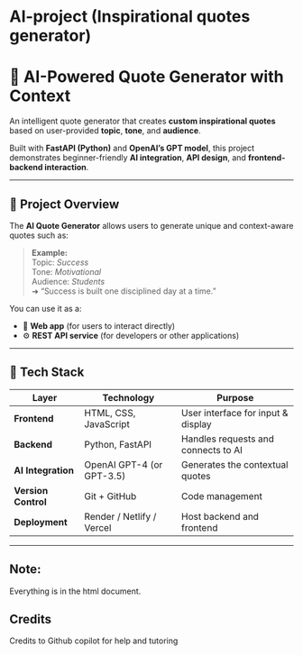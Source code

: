 # AI-project (Inspirational quotes generator)
# 🌟 AI-Powered Quote Generator with Context

An intelligent quote generator that creates **custom inspirational quotes** based on user-provided **topic**, **tone**, and **audience**.

Built with **FastAPI (Python)** and **OpenAI’s GPT model**, this project demonstrates beginner-friendly **AI integration**, **API design**, and **frontend-backend interaction**.

---

## 🧠 Project Overview

The **AI Quote Generator** allows users to generate unique and context-aware quotes such as:

> **Example:**  
> Topic: *Success*  
> Tone: *Motivational*  
> Audience: *Students*  
> ➜ “Success is built one disciplined day at a time.”

You can use it as a:
- 💬 **Web app** (for users to interact directly)
- ⚙️ **REST API service** (for developers or other applications)

---

## 🧰 Tech Stack

| Layer | Technology | Purpose |
|-------|-------------|----------|
| **Frontend** | HTML, CSS, JavaScript | User interface for input & display |
| **Backend** | Python, FastAPI | Handles requests and connects to AI |
| **AI Integration** | OpenAI GPT-4 (or GPT-3.5) | Generates the contextual quotes |
| **Version Control** | Git + GitHub | Code management |
| **Deployment** | Render / Netlify / Vercel | Host backend and frontend |

---

## Note:
Everything is in the html document.

## Credits 
Credits to Github copilot for help and tutoring
